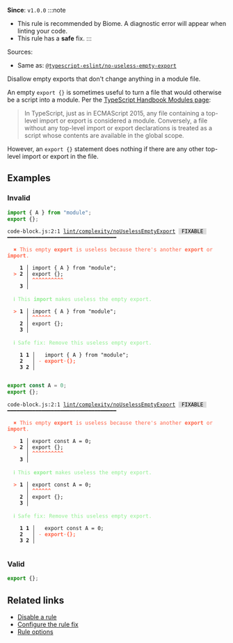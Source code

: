**Since**: `v1.0.0`
:::note
- This rule is recommended by Biome. A diagnostic error will appear when linting your code.
- This rule has a **safe** fix.
:::

Sources: 
- Same as: <a href="https://typescript-eslint.io/rules/no-useless-empty-export" target="_blank"><code>@typescript-eslint/no-useless-empty-export</code></a>

Disallow empty exports that don't change anything in a module file.

An empty `export {}` is sometimes useful to turn a file that would otherwise be a script into a module.
Per the [TypeScript Handbook Modules page](https://www.typescriptlang.org/docs/handbook/modules.html):

>In TypeScript, just as in ECMAScript 2015,
any file containing a top-level import or export is considered a module.
Conversely, a file without any top-level import or export declarations is treated as a script
whose contents are available in the global scope.


However, an `export {}` statement does nothing if there are any other top-level import or export in the file.

## Examples

### Invalid

```js
import { A } from "module";
export {};
```

<pre class="language-text"><code class="language-text">code-block.js:2:1 <a href="https://biomejs.dev/linter/rules/no-useless-empty-export">lint/complexity/noUselessEmptyExport</a> <span style="color: #000; background-color: #ddd;"> FIXABLE </span> ━━━━━━━━━━━━━━━━━━━━━━━━━━━━━━━━━━━<br /><br /><strong><span style="color: Tomato;">  </span></strong><strong><span style="color: Tomato;">✖</span></strong> <span style="color: Tomato;">This empty </span><span style="color: Tomato;"><strong>export</strong></span><span style="color: Tomato;"> is useless because there's another </span><span style="color: Tomato;"><strong>export</strong></span><span style="color: Tomato;"> or </span><span style="color: Tomato;"><strong>import</strong></span><span style="color: Tomato;">.</span><br />  <br />    <strong>1 │ </strong>import { A } from &quot;module&quot;;<br /><strong><span style="color: Tomato;">  </span></strong><strong><span style="color: Tomato;">&gt;</span></strong> <strong>2 │ </strong>export {};<br />   <strong>   │ </strong><strong><span style="color: Tomato;">^</span></strong><strong><span style="color: Tomato;">^</span></strong><strong><span style="color: Tomato;">^</span></strong><strong><span style="color: Tomato;">^</span></strong><strong><span style="color: Tomato;">^</span></strong><strong><span style="color: Tomato;">^</span></strong><strong><span style="color: Tomato;">^</span></strong><strong><span style="color: Tomato;">^</span></strong><strong><span style="color: Tomato;">^</span></strong><strong><span style="color: Tomato;">^</span></strong><br />    <strong>3 │ </strong><br />  <br /><strong><span style="color: lightgreen;">  </span></strong><strong><span style="color: lightgreen;">ℹ</span></strong> <span style="color: lightgreen;">This </span><span style="color: lightgreen;"><strong>import</strong></span><span style="color: lightgreen;"> makes useless the empty export.</span><br />  <br /><strong><span style="color: Tomato;">  </span></strong><strong><span style="color: Tomato;">&gt;</span></strong> <strong>1 │ </strong>import { A } from &quot;module&quot;;<br />   <strong>   │ </strong><strong><span style="color: Tomato;">^</span></strong><strong><span style="color: Tomato;">^</span></strong><strong><span style="color: Tomato;">^</span></strong><strong><span style="color: Tomato;">^</span></strong><strong><span style="color: Tomato;">^</span></strong><strong><span style="color: Tomato;">^</span></strong><br />    <strong>2 │ </strong>export {};<br />    <strong>3 │ </strong><br />  <br /><strong><span style="color: lightgreen;">  </span></strong><strong><span style="color: lightgreen;">ℹ</span></strong> <span style="color: lightgreen;">Safe fix</span><span style="color: lightgreen;">: </span><span style="color: lightgreen;">Remove this useless empty export.</span><br />  <br />    <strong>1</strong> <strong>1</strong><strong> │ </strong>  import { A } from &quot;module&quot;;<br />    <strong>2</strong>  <strong> │ </strong><span style="color: Tomato;">-</span> <span style="color: Tomato;"><strong>e</strong></span><span style="color: Tomato;"><strong>x</strong></span><span style="color: Tomato;"><strong>p</strong></span><span style="color: Tomato;"><strong>o</strong></span><span style="color: Tomato;"><strong>r</strong></span><span style="color: Tomato;"><strong>t</strong></span><span style="color: Tomato;"><span style="opacity: 0.8;"><strong>·</strong></span></span><span style="color: Tomato;"><strong>{</strong></span><span style="color: Tomato;"><strong>}</strong></span><span style="color: Tomato;"><strong>;</strong></span><br />    <strong>3</strong> <strong>2</strong><strong> │ </strong>  <br />  <br /></code></pre>

```js
export const A = 0;
export {};
```

<pre class="language-text"><code class="language-text">code-block.js:2:1 <a href="https://biomejs.dev/linter/rules/no-useless-empty-export">lint/complexity/noUselessEmptyExport</a> <span style="color: #000; background-color: #ddd;"> FIXABLE </span> ━━━━━━━━━━━━━━━━━━━━━━━━━━━━━━━━━━━<br /><br /><strong><span style="color: Tomato;">  </span></strong><strong><span style="color: Tomato;">✖</span></strong> <span style="color: Tomato;">This empty </span><span style="color: Tomato;"><strong>export</strong></span><span style="color: Tomato;"> is useless because there's another </span><span style="color: Tomato;"><strong>export</strong></span><span style="color: Tomato;"> or </span><span style="color: Tomato;"><strong>import</strong></span><span style="color: Tomato;">.</span><br />  <br />    <strong>1 │ </strong>export const A = 0;<br /><strong><span style="color: Tomato;">  </span></strong><strong><span style="color: Tomato;">&gt;</span></strong> <strong>2 │ </strong>export {};<br />   <strong>   │ </strong><strong><span style="color: Tomato;">^</span></strong><strong><span style="color: Tomato;">^</span></strong><strong><span style="color: Tomato;">^</span></strong><strong><span style="color: Tomato;">^</span></strong><strong><span style="color: Tomato;">^</span></strong><strong><span style="color: Tomato;">^</span></strong><strong><span style="color: Tomato;">^</span></strong><strong><span style="color: Tomato;">^</span></strong><strong><span style="color: Tomato;">^</span></strong><strong><span style="color: Tomato;">^</span></strong><br />    <strong>3 │ </strong><br />  <br /><strong><span style="color: lightgreen;">  </span></strong><strong><span style="color: lightgreen;">ℹ</span></strong> <span style="color: lightgreen;">This </span><span style="color: lightgreen;"><strong>export</strong></span><span style="color: lightgreen;"> makes useless the empty export.</span><br />  <br /><strong><span style="color: Tomato;">  </span></strong><strong><span style="color: Tomato;">&gt;</span></strong> <strong>1 │ </strong>export const A = 0;<br />   <strong>   │ </strong><strong><span style="color: Tomato;">^</span></strong><strong><span style="color: Tomato;">^</span></strong><strong><span style="color: Tomato;">^</span></strong><strong><span style="color: Tomato;">^</span></strong><strong><span style="color: Tomato;">^</span></strong><strong><span style="color: Tomato;">^</span></strong><br />    <strong>2 │ </strong>export {};<br />    <strong>3 │ </strong><br />  <br /><strong><span style="color: lightgreen;">  </span></strong><strong><span style="color: lightgreen;">ℹ</span></strong> <span style="color: lightgreen;">Safe fix</span><span style="color: lightgreen;">: </span><span style="color: lightgreen;">Remove this useless empty export.</span><br />  <br />    <strong>1</strong> <strong>1</strong><strong> │ </strong>  export const A = 0;<br />    <strong>2</strong>  <strong> │ </strong><span style="color: Tomato;">-</span> <span style="color: Tomato;"><strong>e</strong></span><span style="color: Tomato;"><strong>x</strong></span><span style="color: Tomato;"><strong>p</strong></span><span style="color: Tomato;"><strong>o</strong></span><span style="color: Tomato;"><strong>r</strong></span><span style="color: Tomato;"><strong>t</strong></span><span style="color: Tomato;"><span style="opacity: 0.8;"><strong>·</strong></span></span><span style="color: Tomato;"><strong>{</strong></span><span style="color: Tomato;"><strong>}</strong></span><span style="color: Tomato;"><strong>;</strong></span><br />    <strong>3</strong> <strong>2</strong><strong> │ </strong>  <br />  <br /></code></pre>

### Valid

```js
export {};
```

## Related links

- [Disable a rule](/linter/#disable-a-lint-rule)
- [Configure the rule fix](/linter#configure-the-rule-fix)
- [Rule options](/linter/#rule-options)
